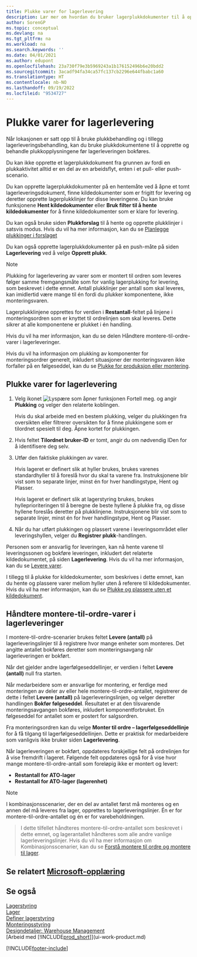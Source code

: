 ```yaml
---
title: Plukke varer for lagerlevering
description: Lær mer om hvordan du bruker lagerplukkdokumenter til å opprette og behandle plukkinformasjon før du bokfører lagerleveringen.
author: SorenGP
ms.topic: conceptual
ms.devlang: na
ms.tgt_pltfrm: na
ms.workload: na
ms.search.keywords: ''
ms.date: 04/01/2021
ms.author: edupont
ms.openlocfilehash: 23a730f79e3b5969243a1b176152496b6e20bdd2
ms.sourcegitcommit: 3acadf94fa34ca57fc137cb2296e644fbabc1a60
ms.translationtype: HT
ms.contentlocale: nb-NO
ms.lasthandoff: 09/19/2022
ms.locfileid: "9534727"
---
```

# <a name="pick-items-for-warehouse-shipment"></a>Plukke varer for lagerlevering

Når lokasjonen er satt opp til å bruke plukkbehandling og i tillegg lagerleveringsbehandling, kan du bruke plukkdokumentene til å opprette og behandle plukkopplysningene før lagerleveringen bokføres.  

Du kan ikke opprette et lagerplukkdokument fra grunnen av fordi en plukkaktivitet alltid er en del av en arbeidsflyt, enten i et pull- eller push-scenario.  

Du kan opprette lagerplukkdokumenter på en hentemåte ved å åpne et tomt lagerleveringsdokument, finne kildedokumenter som er frigitt for levering og deretter opprette lagerplukklinjer for disse leveringene. Du kan bruke funksjonene **Hent kildedokumenter** eller **Bruk filter til å hente kildedokumenter** for å finne kildedokumenter som er klare for levering.

Du kan også bruke siden **Plukkforslag** til å hente og opprette plukklinjer i satsvis modus. Hvis du vil ha mer informasjon, kan du se [Planlegge plukkinger i forslaget](warehouse-how-to-plan-picks-in-worksheets.md)  

Du kan også opprette lagerplukkdokumenter på en push-måte på siden **Lagerlevering** ved å velge **Opprett plukk**.  

> [!NOTE]  
>  Plukking for lagerlevering av varer som er montert til ordren som leveres følger samme fremgangsmåte som for vanlig lagerplukking for levering, som beskrevet i dette emnet. Antall plukklinjer per antall som skal leveres, kan imidlertid være mange til én fordi du plukker komponentene, ikke monteringsvaren.  
>   
>  Lagerplukklinjene opprettes for verdien i **Restantall**-feltet på linjene i monteringsordren som er knyttet til ordrelinjen som skal leveres. Dette sikrer at alle komponentene er plukket i én handling.  
>   
>  Hvis du vil ha mer informasjon, kan du se delen Håndtere montere-til-ordre-varer i lagerleveringer.  
>   
>  Hvis du vil ha informasjon om plukking av komponenter for monteringsordrer generelt, inkludert situasjoner der monteringsvaren ikke forfaller på en følgeseddel, kan du se [Plukke for produksjon eller montering](warehouse-how-to-pick-for-production.md).  

## <a name="to-pick-items-for-warehouse-shipment"></a>Plukke varer for lagerlevering

1.  Velg ikonet ![Lyspære som åpner funksjonen Fortell meg.](media/ui-search/search_small.png "Fortell hva du vil gjøre") og angir **Plukking** og velger den relaterte koblingen.  

    Hvis du skal arbeide med en bestem plukking, velger du plukkingen fra oversikten eller filtrerer oversikten for å finne plukkingene som er tilordnet spesielt til deg. Åpne kortet for plukkingen.  
2.  Hvis feltet **Tilordnet bruker-ID** er tomt, angir du om nødvendig IDen for å identifisere deg selv.  
3.  Utfør den faktiske plukkingen av varer.  

    Hvis lageret er definert slik at hyller brukes, brukes varenes standardhyller til å foreslå hvor du skal ta varene fra. Instruksjonene blir vist som to separate linjer, minst én for hver handlingstype, Hent og Plasser.  

    Hvis lageret er definert slik at lagerstyring brukes, brukes hylleprioriteringen til å beregne de beste hyllene å plukke fra, og disse hyllene foreslås deretter på plukklinjene. Instruksjonene blir vist som to separate linjer, minst én for hver handlingstype, Hent og Plasser.  

4.  Når du har utført plukkingen og plassert varene i leveringsområdet eller leveringshyllen, velger du **Registrer plukk**-handlingen.  

Personen som er ansvarlig for leveringen, kan nå hente varene til leveringssonen og bokføre leveringen, inkludert det relaterte kildedokumentet, på siden **Lagerlevering**. Hvis du vil ha mer informasjon, kan du se [Levere varer](warehouse-how-ship-items.md).   

I tillegg til å plukke for kildedokumenter, som beskrives i dette emnet, kan du hente og plassere varer mellom hyller uten å referere til kildedokumenter. Hvis du vil ha mer informasjon, kan du se [Plukke og plassere uten et kildedokument](warehouse-how-to-create-put-aways-from-internal-put-aways.md).  

## <a name="handling-assemble-to-order-items-in-warehouse-shipments"></a>Håndtere montere-til-ordre-varer i lagerleveringer

I montere-til-ordre-scenarier brukes feltet **Levere (antall)** på lagerleveringslinjer til å registrere hvor mange enheter som monteres. Det angitte antallet bokføres deretter som monteringsavgang når lagerleveringen er bokført.

Når det gjelder andre lagerfølgeseddellinjer, er verdien i feltet **Levere (antall)** null fra starten.

Når medarbeidere som er ansvarlige for montering, er ferdige med monteringen av deler av eller hele montere-til-ordre-antallet, registrerer de dette i feltet **Levere (antall)** på lagerleveringslinjen, og velger deretter handlingen **Bokfør følgeseddel**. Resultatet er at den tilsvarende monteringsavgangen bokføres, inkludert komponentforbruket. En følgeseddel for antallet som er postert for salgsordren.

Fra monteringsordren kan du velge **Monter til ordre – lagerfølgeseddellinje** for å få tilgang til lagerfølgeseddellinjen. Dette er praktisk for medarbeidere som vanligvis ikke bruker siden **Lagerlevering**.

Når lagerleveringen er bokført, oppdateres forskjellige felt på ordrelinjen for å vise fremdrift i lageret. Følgende felt oppdateres også for å vise hvor mange montere-til-ordre-antall som foreløpig ikke er montert og levert:

- **Restantall for ATO-lager**
- **Restantall for ATO-lager (lagerenhet)**

> [!NOTE]
> I kombinasjonsscenarier, der en del av antallet først må monteres og en annen del må leveres fra lager, opprettes to lagerleveringslinjer. Én er for montere-til-ordre-antallet og én er for varebeholdningen.

> I dette tilfellet håndteres montere-til-ordre-antallet som beskrevet i dette emnet, og lagerantallet håndteres som alle andre vanlige lagerleveringslinjer. Hvis du vil ha mer informasjon om Kombinasjonsscenarier, kan du se [Forstå montere til ordre og montere til lager](assembly-assemble-to-order-or-assemble-to-stock.md).

## <a name="see-related-microsoft-training"></a>Se relatert [Microsoft-opplæring](/training/modules/pick-ship-items-warehouse/)

## <a name="see-also"></a>Se også

[Lagerstyring](warehouse-manage-warehouse.md)  
[Lager](inventory-manage-inventory.md)  
[Definer lagerstyring](warehouse-setup-warehouse.md)     
[Monteringsstyring](assembly-assemble-items.md)    
[Designdetaljer: Warehouse Management](design-details-warehouse-management.md)  
[Arbeid med [!INCLUDE[prod_short](includes/prod_short.md)]](ui-work-product.md)


[!INCLUDE[footer-include](includes/footer-banner.md)]
